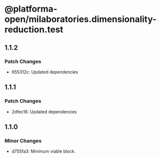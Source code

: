 # @platforma-open/milaboratories.dimensionality-reduction.test

## 1.1.2

### Patch Changes

- 655312c: Updated dependencies

## 1.1.1

### Patch Changes

- 2dfec16: Updated dependencies

## 1.1.0

### Minor Changes

- d755fa3: Minimum viable block.
